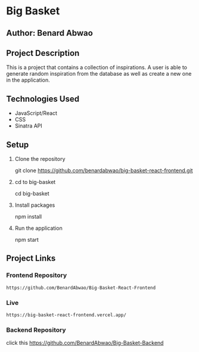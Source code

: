 # Big Basket

## Author: Benard Abwao

## Project Description

This is a project that contains a collection of inspirations. A user is able to generate random inspiration from the database as well as create a new one in the application.

## Technologies Used

- JavaScript/React
- CSS
- Sinatra API

## Setup

1. Clone the repository

   git clone https://github.com/benardabwao/big-basket-react-frontend.git

2. cd to big-basket

   cd big-basket

3. Install packages

   npm install

4. Run the application

   npm start

## Project Links

### Frontend Repository

    https://github.com/BenardAbwao/Big-Basket-React-Frontend

### Live

    https://big-basket-react-frontend.vercel.app/

### Backend Repository

click this https://github.com/BenardAbwao/Big-Basket-Backend
